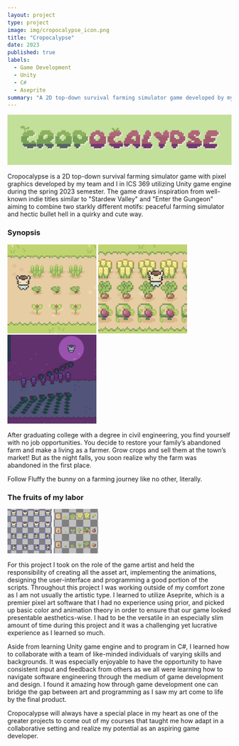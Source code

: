 ```yaml
---
layout: project
type: project
image: img/cropocalypse_icon.png
title: "Cropocalypse"
date: 2023
published: true
labels:
  - Game Development
  - Unity
  - C#
  - Aseprite
summary: "A 2D top-down survival farming simulator game developed by my team and I in ICS 369 utilizing Unity game engine."
---
```


<img class="img-fluid" src="../img/cropocalypse_title.png">

Cropocalypse is a 2D top-down survival farming simulator game with pixel graphics developed by my team and I in ICS 369 utilizing Unity game engine during the spring 2023 semester. The game draws inspiration from well-known indie titles similar to "Stardew Valley" and "Enter the Gungeon" aiming to combine two starkly different motifs: peaceful farming simulator and hectic bullet hell in a quirky and cute way.

### Synopsis

<div class="text-center p-4">
  <img height="200px" src="../img/cropocalypse_1.png" class="img-thumbnail" >
  <img height="200px" src="../img/cropocalypse_2.png" class="img-thumbnail" >
  <img height="200px" src="../img/cropocalypse_3.png" class="img-thumbnail" >
</div>

After graduating college with a degree in civil engineering, you find yourself with no job opportunities. You decide to restore your family’s abandoned farm and make a living as a farmer. Grow crops and sell them at the town’s market! But as the night falls, you soon realize why the farm was abandoned in the first place.

Follow Fluffy the bunny on a farming journey like no other, literally.

### The fruits of my labor

<img height="100px" src="../img/cropocalypse_sprites.png" class="img-thumbnail" >
<img height="100px" src="../img/cropocalypse_sprites2.png" class="img-thumbnail" >

For this project I took on the role of the game artist and held the responsibility of creating all the asset art, implementing the animations, designing the user-interface and programming a good portion of the scripts. Throughout this project I was working outside of my comfort zone as I am not usually the artistic type. I learned to utilize Aseprite, which is a premier pixel art software that I had no experience using prior, and picked up basic color and animation theory in order to ensure that our game looked presentable aesthetics-wise. I had to be the versatile in an especially slim amount of time during this project and it was a challenging yet lucrative experience as I learned so much.

Aside from learning Unity game engine and to program in C#, I learned how to collaborate with a team of like-minded individuals of varying skills and backgrounds. It was especially enjoyable to have the opportunity to have consistent input and feedback from others as we all were learning how to navigate software engineering through the medium of game development and design. I found it amazing how through game development one can bridge the gap between art and programming as I saw my art come to life by the final product.

Cropocalypse will always have a special place in my heart as one of the greater projects to come out of my courses that taught me how adapt in a collaborative setting and realize my potential as an aspiring game developer.
